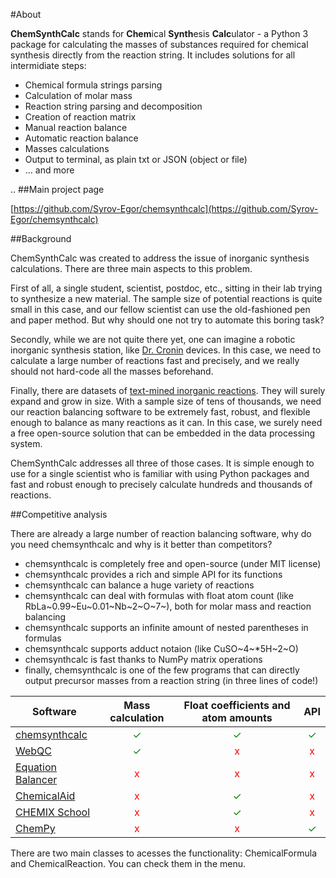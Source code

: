 #About

**ChemSynthCalc** stands for **Chem**ical **Synth**esis **Calc**ulator - 
a Python 3 package for calculating the masses of substances required for 
chemical synthesis directly from the reaction string.
It includes solutions for all intermidiate steps:

* Chemical formula strings parsing
* Calculation of molar mass
* Reaction string parsing and decomposition
* Creation of reaction matrix
* Manual reaction balance
* Automatic reaction balance
* Masses calculations
* Output to terminal, as plain txt or JSON (object or file)
* ... and more

..
##Main project page

[https://github.com/Syrov-Egor/chemsynthcalc](https://github.com/Syrov-Egor/chemsynthcalc)

##Background

ChemSynthCalc was created to address the issue of inorganic synthesis calculations.
There are three main aspects to this problem. 

First of all, a single student, scientist, postdoc, etc., sitting in their lab 
trying to synthesize a new material. The sample size of potential reactions is quite small in this case, 
and our fellow scientist can use the old-fashioned pen and paper method. 
But why should one not try to automate this boring task?

Secondly, while we are not quite there yet, one can imagine a robotic inorganic synthesis
station, like [Dr. Cronin](https://pubs.rsc.org/en/content/articlelanding/2012/LC/c2lc40761b)
devices. In this case, we need to calculate a large number of reactions fast and precisely, 
and we really should not hard-code all the masses beforehand.

Finally, there are datasets of [text-mined inorganic reactions](https://www.nature.com/articles/s41597-019-0224-1).
They will surely expand and grow in size. With a sample size of tens of thousands, we need our reaction balancing software 
to be extremely fast, robust, and flexible enough to balance as many reactions as it can. 
In this case, we surely need a free open-source solution that can be embedded in the data processing system.

ChemSynthCalc addresses all three of those cases. It is simple enough to use for a single scientist who 
is familiar with using Python packages and fast and robust enough to precisely 
calculate hundreds and thousands of reactions.

##Competitive analysis

There are already a large number of reaction balancing software, why do you need
chemsynthcalc and why is it better than competitors?

* chemsynthcalc is completely free and open-source (under MIT license)
* chemsynthcalc provides a rich and simple API for its functions
* chemsynthcalc can balance a huge variety of reactions
* chemsynthcalc can deal with formulas with float atom count (like RbLa~0.99~Eu~0.01~Nb~2~O~7~), both for molar mass and reaction balancing
* chemsynthcalc supports an infinite amount of nested parentheses in formulas
* chemsynthcalc supports adduct notaion (like CuSO~4~*5H~2~O)
* chemsynthcalc is fast thanks to NumPy matrix operations
* finally, chemsynthcalc is one of the few programs that can directly output precursor masses from a reaction string (in three lines of code!)

|Software                                                    |Mass calculation|Float coefficients and atom amounts|API|
|------------------------------------------------------------|:----:|:----:|:----:|
|[chemsynthcalc](https://github.com/Syrov-Egor/chemsynthcalc)|<span style="color:green">✓</span>|<span style="color:green">✓</span>|<span style="color:green">✓</span>|
|[WebQC](https://www.webqc.org/balance.php)|<span style="color:green">✓</span>|<span style="color:red">x</span>|<span style="color:red">x</span>|
|[Equation Balancer](https://equationbalancer.com/)|<span style="color:red">x</span>|<span style="color:red">x</span>|<span style="color:red">x</span>|
|[ChemicalAid](https://en.intl.chemicalaid.com/tools/equationbalancer.php)|<span style="color:red">x</span>|<span style="color:green">✓</span>|<span style="color:red">x</span>|
|[CHEMIX School](https://www.chemix-chemistry-software.com/chemistry-software.html)|<span style="color:red">x</span>|<span style="color:green">✓</span>|<span style="color:red">x</span>|
|[ChemPy](https://github.com/bjodah/chempy)|<span style="color:red">x</span>|<span style="color:red">x</span>|<span style="color:green">✓</span>|

There are two main classes to acesses the functionality: ChemicalFormula and ChemicalReaction. You can check them in the menu.